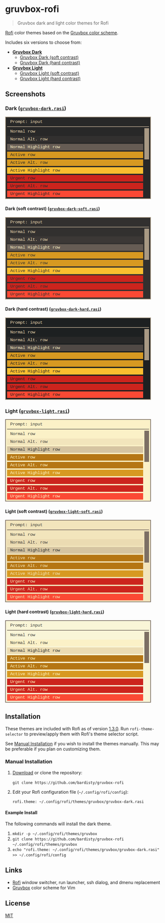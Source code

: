 # gruvbox-rofi

> Gruvbox dark and light color themes for Rofi

[Rofi](https://github.com/DaveDavenport/rofi) color themes based on the
[Gruvbox color scheme](https://github.com/morhetz/gruvbox).

Includes six versions to choose from:

- __[Gruvbox Dark](#dark-gruvbox-darktheme)__
  - [Gruvbox Dark (soft contrast)](#dark-soft-contrast-gruvbox-dark-softtheme)
  - [Gruvbox Dark (hard contrast)](#dark-hard-contrast-gruvbox-dark-hardtheme)
- __[Gruvbox Light](#light-gruvbox-lighttheme)__
  - [Gruvbox Light (soft contrast)](#light-soft-contrast-gruvbox-light-softtheme)
  - [Gruvbox Light (hard contrast)](#light-hard-contrast-gruvbox-light-hardtheme)

## Screenshots

### Dark ([`gruvbox-dark.rasi`](gruvbox-dark.rasi))

![gruvbox dark theme screenshot](docs/gruvbox-dark.png "gruvbox dark theme")

#### Dark (soft contrast) ([`gruvbox-dark-soft.rasi`](gruvbox-dark-soft.rasi))

![gruvbox dark theme (soft contrast) screenshot](docs/gruvbox-dark-soft.png "gruvbox dark theme (soft contrast)")

#### Dark (hard contrast) ([`gruvbox-dark-hard.rasi`](gruvbox-dark-hard.rasi))

![gruvbox dark theme (hard contrast) screenshot](docs/gruvbox-dark-hard.png "gruvbox dark theme (hard contrast)")

### Light ([`gruvbox-light.rasi`](gruvbox-light.rasi))

![gruvbox light theme screenshot](docs/gruvbox-light.png "gruvbox light theme")

#### Light (soft contrast) ([`gruvbox-light-soft.rasi`](gruvbox-light-soft.rasi))

![gruvbox light theme (soft contrast) screenshot](docs/gruvbox-light-soft.png "gruvbox light theme (soft contrast)")

#### Light (hard contrast) ([`gruvbox-light-hard.rasi`](gruvbox-light-hard.rasi))

![gruvbox light theme (hard contrast) screenshot](docs/gruvbox-light-hard.png "gruvbox light theme (hard contrast)")

## Installation

These themes are included with Rofi as of version
[1.3.0](https://github.com/DaveDavenport/rofi/releases/tag/1.3.0). Run
`rofi-theme-selector` to preview/apply them with Rofi's theme selector
script.

See [Manual Installation](#manual-installation) if you wish to install the
themes manually. This may be preferable if you plan on customizing them.

### Manual Installation

1. [Download](https://github.com/bardisty/gruvbox-rofi/archive/master.zip)
   or clone the repository:

   `git clone https://github.com/bardisty/gruvbox-rofi`

2. Edit your Rofi configuration file (`~/.config/rofi/config`):

   ```xdefaults
   rofi.theme: ~/.config/rofi/themes/gruvbox/gruvbox-dark.rasi
   ```

#### Example Install

The following commands will install the dark theme.

1. `mkdir -p ~/.config/rofi/themes/gruvbox`
2. `git clone https://github.com/bardisty/gruvbox-rofi ~/.config/rofi/themes/gruvbox`
3. `echo "rofi.theme: ~/.config/rofi/themes/gruvbox/gruvbox-dark.rasi" >> ~/.config/rofi/config`

## Links

- [Rofi](https://github.com/DaveDavenport/rofi) window switcher, run
  launcher, ssh dialog, and dmenu replacement
- [Gruvbox](https://github.com/morhetz/gruvbox) color scheme for Vim

## License

[MIT](LICENSE)

